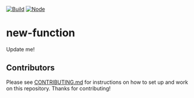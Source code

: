 [![Build](https://github.com/netlify/new-function/workflows/Build/badge.svg)](https://github.com/netlify/new-function/actions)
[![Node](https://img.shields.io/node/v/@netlify/new-function.svg?logo=node.js)](https://www.npmjs.com/package/@netlify/new-function)

# new-function

Update me!

## Contributors

Please see [CONTRIBUTING.md](./CONTRIBUTING.md) for instructions on how to set up and work on this repository. Thanks
for contributing!
